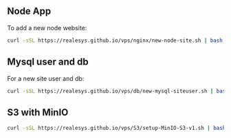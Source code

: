 ## Node App

To add a new node website:
```bash
curl -sSL https://realesys.github.io/vps/nginx/new-node-site.sh | bash -s -- -d "example.com www.example.com" -p 3000 -e admin@example.com -u "siteUser"
```

## Mysql user and db

For a new site user and db:
```bash
curl -sSL https://realesys.github.io/vps/db/new-mysql-siteuser.sh | bash -s -- -u "siteUser" -d "databaseName"
```

## S3 with MinIO

```bash
curl -sSL https://realesys.github.io/vps/S3/setup-MinIO-S3-v1.sh | bash -s -- -d "/mnt/storage" -u "your-username"
```
